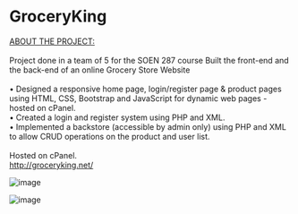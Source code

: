 # GroceryKing
<u>ABOUT THE PROJECT:</u>
<br> <br>
Project done in a team of 5 for the SOEN 287 course
Built the front-end and the back-end of an online Grocery Store Website
<br><br>
•	Designed a responsive home page, login/register page & product pages using HTML, CSS, Bootstrap and JavaScript for dynamic web pages - hosted on cPanel. <br>
•	Created a login and register system using PHP and XML.<br>
•	Implemented a backstore (accessible by admin only) using PHP and XML to allow CRUD operations on the product and user list.<br>
<br>
Hosted on cPanel.
<br>
http://groceryking.net/ 

![image](https://user-images.githubusercontent.com/99095521/217114037-709acdee-c650-48c6-abf5-c727f11e991f.png)

![image](https://user-images.githubusercontent.com/99095521/217114060-700aa272-14dc-41f5-a457-bd425a16f620.png)

